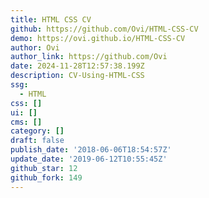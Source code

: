 ```yaml
---
title: HTML CSS CV
github: https://github.com/Ovi/HTML-CSS-CV
demo: https://ovi.github.io/HTML-CSS-CV
author: Ovi
author_link: https://github.com/Ovi
date: 2024-11-28T12:57:38.199Z
description: CV-Using-HTML-CSS
ssg:
  - HTML
css: []
ui: []
cms: []
category: []
draft: false
publish_date: '2018-06-06T18:54:57Z'
update_date: '2019-06-12T10:55:45Z'
github_star: 12
github_fork: 149
---
```

